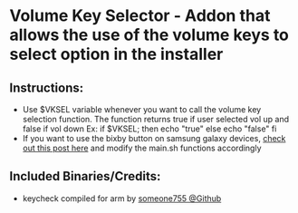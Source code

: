 # Volume Key Selector - Addon that allows the use of the volume keys to select option in the installer

## Instructions:
* Use $VKSEL variable whenever you want to call the volume key selection function. The function returns true if user selected vol up and false if vol down
Ex: if $VKSEL; then
      echo "true"
    else
      echo "false"
    fi
* If you want to use the bixby button on samsung galaxy devices, [check out this post here](https://forum.xda-developers.com/showpost.php?p=77908805&postcount=16) and modify the main.sh functions accordingly
    
## Included Binaries/Credits:
* keycheck compiled for arm by [someone755 @Github](https://github.com/someone755/kerneller/blob/master/extract/tools/keycheck)
